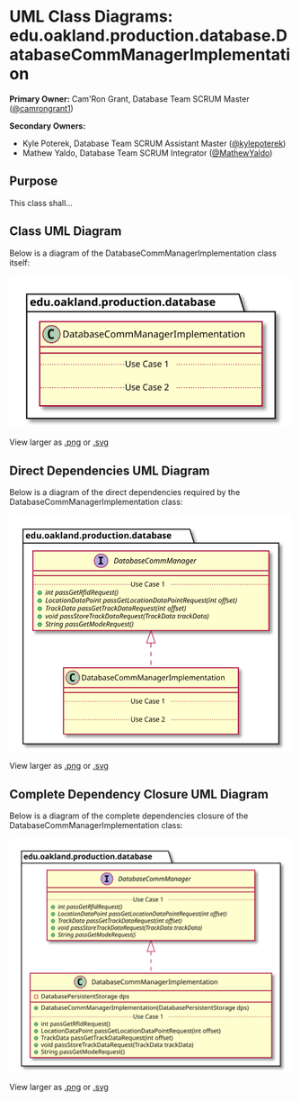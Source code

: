 # UML Class Diagrams: edu.oakland.production.database.DatabaseCommManagerImplementation

**Primary Owner:** Cam'Ron Grant, Database Team SCRUM Master ([@camrongrant1](https://github.com/camrongrant1/))

**Secondary Owners:**

- Kyle Poterek, Database Team SCRUM Assistant Master ([@kylepoterek](https://github.com/kylepoterek/))
- Mathew Yaldo, Database Team SCRUM Integrator ([@MathewYaldo](https://github.com/MathewYaldo/))

## Purpose

This class shall...

## Class UML Diagram

Below is a diagram of the DatabaseCommManagerImplementation class itself:

![DatabaseCommManagerImplementation](./DatabaseCommManagerImplementation.svg)

View larger as [.png](./DatabaseCommManagerImplementation.png) or [.svg](./DatabaseCommManagerImplementation.svg)

## Direct Dependencies UML Diagram

Below is a diagram of the direct dependencies required by the DatabaseCommManagerImplementation class:

![DatabaseCommManagerImplementation Direct Dependencies](./DatabaseCommManagerImplementation_DirectDependencies.svg)

View larger as [.png](./DatabaseCommManagerImplementation_DirectDependencies.png) or [.svg](./DatabaseCommManagerImplementation_DirectDependencies.svg)

## Complete Dependency Closure UML Diagram

Below is a diagram of the complete dependencies closure of the DatabaseCommManagerImplementation class:

![DatabaseCommManagerImplementation Dependency Closure](./DatabaseCommManagerImplementation_Closure.svg)

View larger as [.png](./DatabaseCommManagerImplementation_Closure.png) or [.svg](./DatabaseCommManagerImplementation_Closure.svg)
